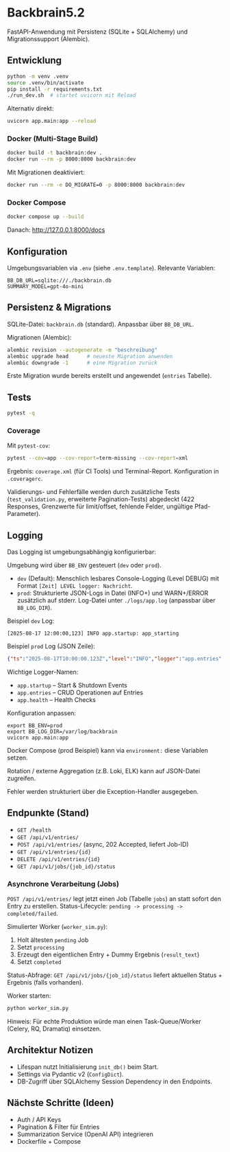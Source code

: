 # Backbrain5.2

FastAPI-Anwendung mit Persistenz (SQLite + SQLAlchemy) und Migrationssupport (Alembic).

## Entwicklung

```bash
python -m venv .venv
source .venv/bin/activate
pip install -r requirements.txt
./run_dev.sh  # startet uvicorn mit Reload
```

Alternativ direkt:
```bash
uvicorn app.main:app --reload
```

### Docker (Multi-Stage Build)
```bash
docker build -t backbrain:dev .
docker run --rm -p 8000:8000 backbrain:dev
```

Mit Migrationen deaktiviert:
```bash
docker run --rm -e DO_MIGRATE=0 -p 8000:8000 backbrain:dev
```

### Docker Compose
```bash
docker compose up --build
```
Danach: http://127.0.0.1:8000/docs

## Konfiguration
Umgebungsvariablen via `.env` (siehe `.env.template`). Relevante Variablen:
```
BB_DB_URL=sqlite:///./backbrain.db
SUMMARY_MODEL=gpt-4o-mini
```

## Persistenz & Migrations
SQLite-Datei: `backbrain.db` (standard). Anpassbar über `BB_DB_URL`.

Migrationen (Alembic):
```bash
alembic revision --autogenerate -m "beschreibung"
alembic upgrade head      # neueste Migration anwenden
alembic downgrade -1      # eine Migration zurück
```

Erste Migration wurde bereits erstellt und angewendet (`entries` Tabelle).

## Tests
```bash
pytest -q
```

### Coverage
Mit `pytest-cov`:
```bash
pytest --cov=app --cov-report=term-missing --cov-report=xml
```
Ergebnis: `coverage.xml` (für CI Tools) und Terminal-Report. Konfiguration in `.coveragerc`.

Validierungs- und Fehlerfälle werden durch zusätzliche Tests (`test_validation.py`, erweiterte Pagination-Tests) abgedeckt (422 Responses, Grenzwerte für limit/offset, fehlende Felder, ungültige Pfad-Parameter).

## Logging
Das Logging ist umgebungsabhängig konfigurierbar:

Umgebung wird über `BB_ENV` gesteuert (`dev` oder `prod`).

- `dev` (Default): Menschlich lesbares Console-Logging (Level DEBUG) mit Format `[Zeit] LEVEL logger: Nachricht`.
- `prod`: Strukturierte JSON-Logs in Datei (INFO+) und WARN+/ERROR zusätzlich auf stderr. Log-Datei unter `./logs/app.log` (anpassbar über `BB_LOG_DIR`).

Beispiel `dev` Log:
```
[2025-08-17 12:00:00,123] INFO app.startup: app_starting
```

Beispiel `prod` Log (JSON Zeile):
```json
{"ts":"2025-08-17T10:00:00.123Z","level":"INFO","logger":"app.entries","message":"entry_created","id":42,"length":17}
```

Wichtige Logger-Namen:
- `app.startup` – Start & Shutdown Events
- `app.entries` – CRUD Operationen auf Entries
- `app.health` – Health Checks

Konfiguration anpassen:
```
export BB_ENV=prod
export BB_LOG_DIR=/var/log/backbrain
uvicorn app.main:app
```

Docker Compose (prod Beispiel) kann via `environment:` diese Variablen setzen.

Rotation / externe Aggregation (z.B. Loki, ELK) kann auf JSON-Datei zugreifen.

Fehler werden strukturiert über die Exception-Handler ausgegeben.

## Endpunkte (Stand)
- `GET /health`
- `GET /api/v1/entries/`
- `POST /api/v1/entries/` (async, 202 Accepted, liefert Job-ID)
- `GET /api/v1/entries/{id}`
- `DELETE /api/v1/entries/{id}`
- `GET /api/v1/jobs/{job_id}/status`

### Asynchrone Verarbeitung (Jobs)
`POST /api/v1/entries/` legt jetzt einen Job (Tabelle `jobs`) an statt sofort den Entry zu erstellen.
Status-Lifecycle: `pending -> processing -> completed/failed`.

Simulierter Worker (`worker_sim.py`):
1. Holt ältesten `pending` Job
2. Setzt `processing`
3. Erzeugt den eigentlichen Entry + Dummy Ergebnis (`result_text`)
4. Setzt `completed`

Status-Abfrage: `GET /api/v1/jobs/{job_id}/status` liefert aktuellen Status + Ergebnis (falls vorhanden).

Worker starten:
```bash
python worker_sim.py
```
Hinweis: Für echte Produktion würde man einen Task-Queue/Worker (Celery, RQ, Dramatiq) einsetzen.

## Architektur Notizen
- Lifespan nutzt Initialisierung `init_db()` beim Start.
- Settings via Pydantic v2 (`ConfigDict`).
- DB-Zugriff über SQLAlchemy Session Dependency in den Endpoints.

## Nächste Schritte (Ideen)
- Auth / API Keys
- Pagination & Filter für Entries
- Summarization Service (OpenAI API) integrieren
- Dockerfile + Compose

